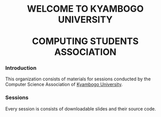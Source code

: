 <div align=center>

  <h1>
    WELCOME TO KYAMBOGO UNIVERSITY
    <br/>
    <br/>
    COMPUTING STUDENTS ASSOCIATION </h1>

</div>

### Introduction
This organization consists of materials for sessions conducted by the Computer Science Association of [Kyambogo University](https://kyu.ac.ug/).

### Sessions
Every session is  consists of downloadable slides and their source code. 
